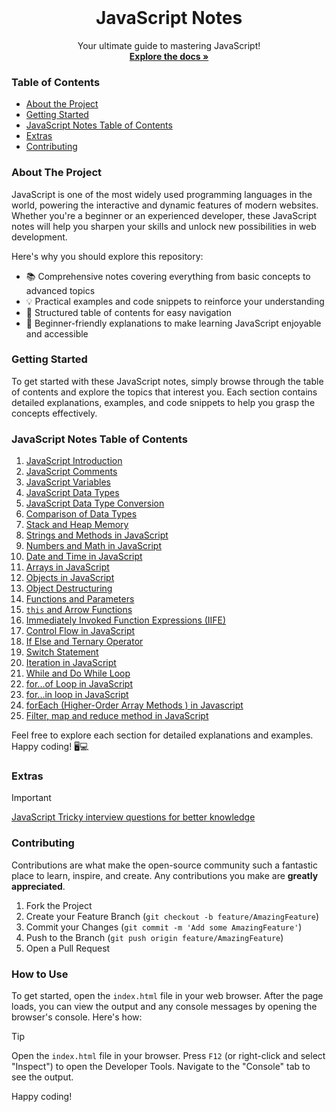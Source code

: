 <!-- PROJECT LOGO -->
<br />
<p align="center">

  <h1 align="center">JavaScript Notes</h1>

  <p align="center">
    Your ultimate guide to mastering JavaScript!
    <br />
    <a href="https://github.com/vibhuthakur9911/javascript_notes"><strong>Explore the docs »</strong></a>
    <br />
  </p>
</p>

<!-- TABLE OF CONTENTS -->
### Table of Contents

- [About the Project](#about-the-project)
- [Getting Started](#getting-started)
- [JavaScript Notes Table of Contents](#javascript-notes-table-of-contents)
- [Extras](#extras)
- [Contributing](#contributing)
<!-- ABOUT THE PROJECT -->
### About The Project

JavaScript is one of the most widely used programming languages in the world, powering the interactive and dynamic features of modern websites. Whether you're a beginner or an experienced developer, these JavaScript notes will help you sharpen your skills and unlock new possibilities in web development.

Here's why you should explore this repository:
* 📚 Comprehensive notes covering everything from basic concepts to advanced topics
* 💡 Practical examples and code snippets to reinforce your understanding
* 🌟 Structured table of contents for easy navigation
* 🚀 Beginner-friendly explanations to make learning JavaScript enjoyable and accessible



<!-- GETTING STARTED -->
### Getting Started

To get started with these JavaScript notes, simply browse through the table of contents and explore the topics that interest you. Each section contains detailed explanations, examples, and code snippets to help you grasp the concepts effectively.


<!-- JAVASCRIPT NOTES TABLE OF CONTENTS -->
### JavaScript Notes Table of Contents

1. [JavaScript Introduction](https://github.com/vibhuthakur9911/javascript_notes/tree/main/00_javascript_introduction)
2. [JavaScript Comments](https://github.com/vibhuthakur9911/javascript_notes/tree/main/01_javascrpt_comments)
3. [JavaScript Variables](https://github.com/vibhuthakur9911/javascript_notes/tree/main/02_javascript_variables)
4. [JavaScript Data Types](https://github.com/vibhuthakur9911/javascript_notes/tree/main/03_javascript_datatypes)
5. [JavaScript Data Type Conversion](https://github.com/vibhuthakur9911/javascript_notes/tree/main/04_javascript_datatype_conversion)
6. [Comparison of Data Types](https://github.com/vibhuthakur9911/javascript_notes/tree/main/05_comparision_of_DataTypes_in_JS)
7. [Stack and Heap Memory](https://github.com/vibhuthakur9911/javascript_notes/tree/main/06_stack_and_heap_memory)
8. [Strings and Methods in JavaScript](https://github.com/vibhuthakur9911/javascript_notes/tree/main/07_strings_and_method_in_Js)
9. [Numbers and Math in JavaScript](https://github.com/vibhuthakur9911/javascript_notes/tree/main/08_numbers_and_maths_in_js)
10. [Date and Time in JavaScript](https://github.com/vibhuthakur9911/javascript_notes/tree/main/09_date_and_time_in_Js)
11. [Arrays in JavaScript](https://github.com/vibhuthakur9911/javascript_notes/tree/main/10_Array_in_Js)
12. [Objects in JavaScript](https://github.com/vibhuthakur9911/javascript_notes/tree/main/11_objects_in_js)
13. [Object Destructuring](https://github.com/vibhuthakur9911/javascript_notes/tree/main/12_object_deStructure_in_Js)
14. [Functions and Parameters](https://github.com/vibhuthakur9911/javascript_notes/tree/main/13_function_and_parameters_in_Js)
15. [`this` and Arrow Functions](https://github.com/vibhuthakur9911/javascript_notes/tree/main/14_this_and_arrow_function_in_Js)
16. [Immediately Invoked Function Expressions (IIFE)](https://github.com/vibhuthakur9911/javascript_notes/tree/main/15_IIFE_in%20_Js)
17. [Control Flow in JavaScript](https://github.com/vibhuthakur9911/javascript_notes/tree/main/16_control_flow_in_Js)
18. [If Else and Ternary Operator](https://github.com/vibhuthakur9911/javascript_notes/tree/main/17_if_else_and_ternary_operator_in_Js)
19. [Switch Statement](https://github.com/vibhuthakur9911/javascript_notes/tree/main/18_switch_statement_in_Js)
20. [Iteration in JavaScript](https://github.com/vibhuthakur9911/javascript_notes/tree/main/19_iteration_in_Js)
21. [While and Do While Loop](https://github.com/vibhuthakur9911/javascript_notes/tree/main/20_while_and_do_while_loop_in_Js)
22. [for...of Loop in JavaScript](https://github.com/vibhuthakur9911/javascript_notes/tree/main/21_for_of_loops_in_Js)
23. [for...in loop in JavaScript](https://github.com/vibhuthakur9911/javascript_notes/tree/main/22_for_in_loop_in_Js)
24. [forEach (Higher-Order Array Methods ) in Javascript](https://github.com/vibhuthakur9911/javascript_notes/tree/main/23_foreach_in_js)
25. [Filter, map and reduce method in JavaScript](https://github.com/vibhuthakur9911/javascript_notes/tree/main/24_map_filter_and_reduce_in_Js)

Feel free to explore each section for detailed explanations and examples. Happy coding! 🖥️💻

### Extras
> [!IMPORTANT]
> [JavaScript Tricky interview questions for better knowledge](https://github.com/vibhuthakur9911/javascript_notes/tree/main/Js%20Tricky%20Interviews%20Question)

<!-- CONTRIBUTING -->
### Contributing

Contributions are what make the open-source community such a fantastic place to learn, inspire, and create. Any contributions you make are **greatly appreciated**.

1. Fork the Project
2. Create your Feature Branch (`git checkout -b feature/AmazingFeature`)
3. Commit your Changes (`git commit -m 'Add some AmazingFeature'`)
4. Push to the Branch (`git push origin feature/AmazingFeature`)
5. Open a Pull Request


### How to Use

To get started, open the `index.html` file in your web browser. After the page loads, you can view the output and any console messages by opening the browser's console. Here's how:

> [!TIP]
> Open the `index.html` file in your browser.
> Press `F12` (or right-click and select "Inspect") to open the Developer Tools.
> Navigate to the "Console" tab to see the output.

Happy coding!

